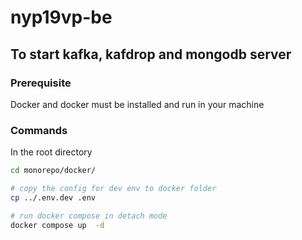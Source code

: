 # nyp19vp-be

## To start kafka, kafdrop and mongodb server

### Prerequisite

Docker and docker must be installed and run in your machine

### Commands

In the root directory

```sh
cd monorepo/docker/

# copy the config for dev env to docker folder
cp ../.env.dev .env

# run docker compose in detach mode
docker compose up  -d
```
